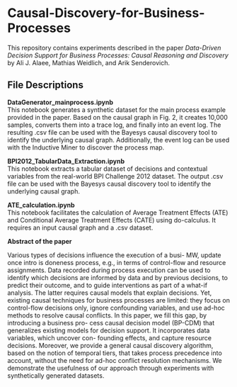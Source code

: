 # Causal-Discovery-for-Business-Processes

This repository contains experiments described in the paper *Data-Driven Decision Support for Business Processes: Causal Reasoning and Discovery* by Ali J. Alaee, Mathias Weidlich, and Arik Senderovich.

## File Descriptions

**DataGenerator_mainprocess.ipynb**  
This notebook generates a synthetic dataset for the main process example provided in the paper. Based on the causal graph in Fig. 2, it creates 10,000 samples, converts them into a trace log, and finally into an event log. The resulting .csv file can be used with the Bayesys causal discovery tool to identify the underlying causal graph. Additionally, the event log can be used with the Inductive Miner to discover the process map.

**BPI2012_TabularData_Extraction.ipynb**  
This notebook extracts a tabular dataset of decisions and contextual variables from the real-world BPI Challenge 2012 dataset. The output .csv file can be used with the Bayesys causal discovery tool to identify the underlying causal graph.

**ATE_calculation.ipynb**  
This notebook facilitates the calculation of Average Treatment Effects (ATE) and Conditional Average Treatment Effects (CATE) using do-calculus. It requires an input causal graph and a .csv dataset.


**Abstract of the paper**

Various types of decisions influence the execution of a busi- MW, update once
intro is doneness process, e.g., in terms of control-flow and resource assignments. Data
recorded during process execution can be used to identify which decisions
are informed by data and by previous decisions, to predict their outcome,
and to guide interventions as part of a what-if analysis. The latter requires
causal models that explain decisions. Yet, existing causal techniques for
business processes are limited: they focus on control-flow decisions only,
ignore confounding variables, and use ad-hoc methods to resolve causal
conflicts. In this paper, we fill this gap, by introducing a business pro-
cess causal decision model (BP-CDM) that generalizes existing models
for decision support. It incorporates data variables, which uncover con-
founding effects, and capture resource decisions. Moreover, we provide
a general causal discovery algorithm, based on the notion of temporal
tiers, that takes process precedence into account, without the need for
ad-hoc conflict resolution mechanisms. We demonstrate the usefulness of
our approach through experiments with synthetically generated datasets.
